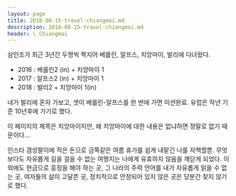 ```yaml
---
layout: page
title: 2018-08-15-travel-chiangmai.md
description: 2018-08-15-travel-chiangmai.md
header: \ Chiangmai
---
```



삼인조가 최근 3년간 두명씩 짝지어 베를린, 알프스, 치앙마이, 발리에 다녀왔다. 

* 2016 : 베를린2 (in) + 치앙마이 1
* 2017 : 알프스2 (in) + 치앙마이 1 
* 2018 : 발리2  + 치앙마이 1(in)


내가 발리에 혼자 가보고, 셋이 베를린-알프스를 한 번에 가면 미션완료. 유럽은 작년 기준 10년후에 가기로 했다. 




이 페이지의 제목은 치앙마이지만, 왜 치앙마이에 대한 내용은 없냐하면 정말로 없기 때문이다...


인스타 갬성팔이에 적은 돈으로 금쪽같은 여름 휴가를 쉽게 내맡긴 나를 자책할뿐. 무엇보다도 자유롭게 길을 걸을 수 없는 여행지는 나에게 유효하지 않음을 깨닫게 되었다. 이외에도 현금으로 흥정을 해야 하는 곳, 그 나라의 주력 언어를 내가 자유롭게 읽을 수 없는 곳, 여자들의 삶이 고달픈 곳, 정치적으로 안정되어 있지 않은 곳은 당분간 찾지 않기로 했다. 
